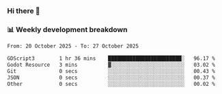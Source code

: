 ### Hi there 👋

### 📊 Weekly development breakdown
<!--START_SECTION:waka-->

```txt
From: 20 October 2025 - To: 27 October 2025

GDScript3        1 hr 36 mins    ████████████████████████░   96.17 %
Godot Resource   3 mins          ▓░░░░░░░░░░░░░░░░░░░░░░░░   03.02 %
Git              0 secs          ░░░░░░░░░░░░░░░░░░░░░░░░░   00.43 %
JSON             0 secs          ░░░░░░░░░░░░░░░░░░░░░░░░░   00.37 %
Other            0 secs          ░░░░░░░░░░░░░░░░░░░░░░░░░   00.02 %
```

<!--END_SECTION:waka-->
